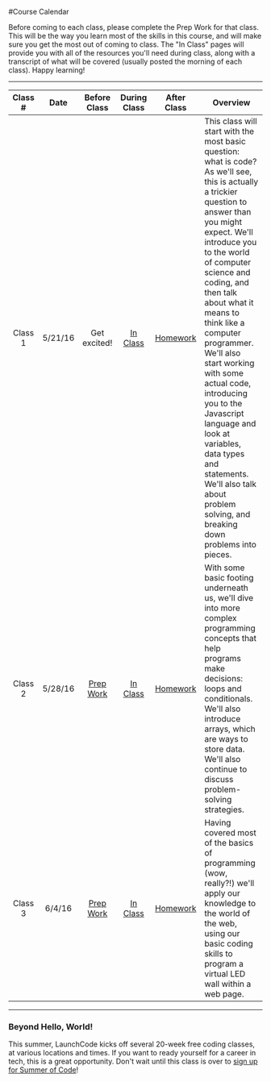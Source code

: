 #Course Calendar

Before coming to each class, please complete the Prep Work for that class. This will be the way you learn most of the skills in this course, and will make sure you get the most out of coming to class. The "In Class" pages will provide you with all of the resources you'll need during class, along with a transcript of what will be covered (usually posted the morning of each class). Happy learning!
***

Class # | Date | Before Class | During Class | After Class | Overview
:------:|:----:|:------------:|:------------:|:--------:|------------|
Class 1 | 5/21/16 | Get excited! | [In Class](./materials/class1) | [Homework](./materials/class1-hw/) | This class will start with the most basic question: what is code? As we'll see, this is actually a trickier question to answer than you might expect. We'll introduce you to the world of computer science and coding, and then talk about what it means to think like a computer programmer. We'll also start working with some actual code, introducing you to the Javascript language and look at variables, data types and statements. We'll also talk about problem solving, and breaking down problems into pieces. |
Class 2 | 5/28/16 | [Prep Work](./materials/class2-prep) | [In Class](./materials/class2) | [Homework](./materials/class2-hw/) | With some basic footing underneath us, we'll dive into more complex programming concepts that help programs make decisions: loops and conditionals. We'll also introduce arrays, which are ways to store data. We'll also continue to discuss problem-solving strategies. |
Class 3 | 6/4/16 | [Prep Work](./materials/class3-prep)| [In Class](./materials/class3) | [Homework](./materials/class3-hw/) | Having covered most of the basics of programming (wow, really?!) we'll apply our knowledge to the world of the web, using our basic coding skills to program a virtual LED wall within a web page.

***
### Beyond Hello, World!

This summer, LaunchCode kicks off several 20-week free coding classes, at various locations and times. If you want to ready yourself for a career in tech, this is a great opportunity. Don't wait until this class is over to [sign up for Summer of Code](https://www.launchcode.org/summerofcode)!
